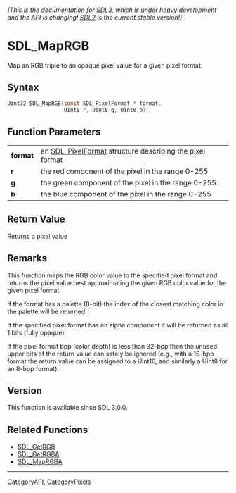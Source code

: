 ###### (This is the documentation for SDL3, which is under heavy development and the API is changing! [SDL2](https://wiki.libsdl.org/SDL2/) is the current stable version!)
# SDL_MapRGB

Map an RGB triple to an opaque pixel value for a given pixel format.

## Syntax

```c
Uint32 SDL_MapRGB(const SDL_PixelFormat * format,
                  Uint8 r, Uint8 g, Uint8 b);

```

## Function Parameters

|                |                                                                             |
| -------------- | --------------------------------------------------------------------------- |
| **format**     | an [SDL_PixelFormat](SDL_PixelFormat.md) structure describing the pixel format |
| **r**          | the red component of the pixel in the range 0-255                           |
| **g**          | the green component of the pixel in the range 0-255                         |
| **b**          | the blue component of the pixel in the range 0-255                          |

## Return Value

Returns a pixel value

## Remarks

This function maps the RGB color value to the specified pixel format and
returns the pixel value best approximating the given RGB color value for
the given pixel format.

If the format has a palette (8-bit) the index of the closest matching color
in the palette will be returned.

If the specified pixel format has an alpha component it will be returned as
all 1 bits (fully opaque).

If the pixel format bpp (color depth) is less than 32-bpp then the unused
upper bits of the return value can safely be ignored (e.g., with a 16-bpp
format the return value can be assigned to a Uint16, and similarly a Uint8
for an 8-bpp format).

## Version

This function is available since SDL 3.0.0.

## Related Functions

* [SDL_GetRGB](SDL_GetRGB.md)
* [SDL_GetRGBA](SDL_GetRGBA.md)
* [SDL_MapRGBA](SDL_MapRGBA.md)

----
[CategoryAPI](CategoryAPI.md), [CategoryPixels](CategoryPixels.md)
